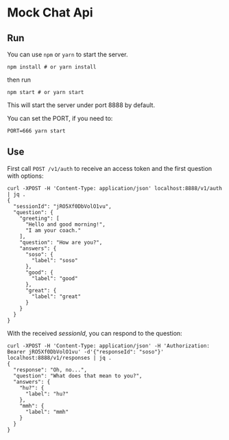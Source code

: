 Mock Chat Api
=============

## Run

You can use `npm` or `yarn` to start the server.

```shell
npm install # or yarn install
```

then run

```shell
npm start # or yarn start
```

This will start the server under port 8888 by default.

You can set the PORT, if you need to:

```shell
PORT=666 yarn start
```

## Use

First call `POST /v1/auth` to receive an access token and the first question with options:
```shell
curl -XPOST -H 'Content-Type: application/json' localhost:8888/v1/auth | jq .
{
  "sessionId": "jRO5Xf0DbVolO1vu",
  "question": {
    "greeting": [
      "Hello and good morning!",
      "I am your coach."
    ],
    "question": "How are you?",
    "answers": {
      "soso": {
        "label": "soso"
      },
      "good": {
        "label": "good"
      },
      "great": {
        "label": "great"
      }
    }
  }
}
```

With the received _sessionId_, you can respond to the question:
```shell
curl -XPOST -H 'Content-Type: application/json' -H 'Authorization: Bearer jRO5Xf0DbVolO1vu' -d'{"responseId": "soso"}' localhost:8888/v1/responses | jq .
{
  "response": "Oh, no...",
  "question": "What does that mean to you?",
  "answers": {
    "hu?": {
      "label": "hu?"
    },
    "mmh": {
      "label": "mmh"
    }
  }
}
```
